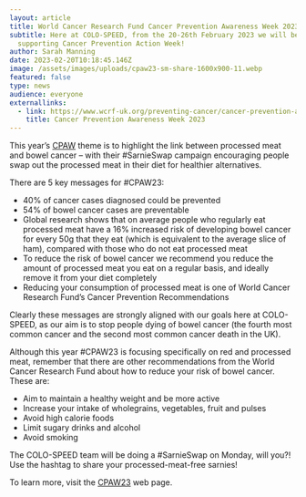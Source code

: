 ```yaml
---
layout: article
title: World Cancer Research Fund Cancer Prevention Awareness Week 2023
subtitle: Here at COLO-SPEED, from the 20-26th February 2023 we will be
  supporting Cancer Prevention Action Week!
author: Sarah Manning
date: 2023-02-20T10:18:45.146Z
image: /assets/images/uploads/cpaw23-sm-share-1600x900-11.webp
featured: false
type: news
audience: everyone
externallinks:
  - link: https://www.wcrf-uk.org/preventing-cancer/cancer-prevention-awareness-week/
    title: Cancer Prevention Awareness Week 2023
---
```

This year’s [CPAW](https://www.wcrf-uk.org/preventing-cancer/cancer-prevention-awareness-week/) theme is to highlight the link between processed meat and bowel cancer – with their #SarnieSwap campaign encouraging people swap out the processed meat in their diet for healthier alternatives. 

There are 5 key messages for #CPAW23:

* 40% of cancer cases diagnosed could be prevented
* 54% of bowel cancer cases are preventable
* Global research shows that on average people who regularly eat processed meat have a 16% increased risk of developing bowel cancer for every 50g that they eat (which is equivalent to the average slice of ham), compared with those who do not eat processed meat
* To reduce the risk of bowel cancer we recommend you reduce the amount of processed meat you eat on a regular basis, and ideally remove it from your diet completely
* Reducing your consumption of processed meat is one of World Cancer Research Fund’s Cancer Prevention Recommendations

Clearly these messages are strongly aligned with our goals here at COLO-SPEED, as our aim is to stop people dying of bowel cancer (the fourth most common cancer and the second most common cancer death in the UK).

Although this year #CPAW23 is focusing specifically on red and processed meat, remember that there are other recommendations from the World Cancer Research Fund about how to reduce your risk of bowel cancer. These are:

* Aim to maintain a healthy weight and be more active
* Increase your intake of wholegrains, vegetables, fruit and pulses
* Avoid high calorie foods
* Limit sugary drinks and alcohol
* Avoid smoking

The COLO-SPEED team will be doing a #SarnieSwap on Monday, will you?! Use the hashtag to share your processed-meat-free sarnies!

To learn more, visit the [CPAW23](https://www.wcrf-uk.org/preventing-cancer/cancer-prevention-awareness-week/) ﻿w﻿eb page.